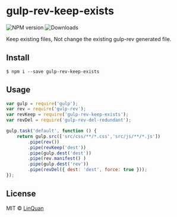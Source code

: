 # gulp-rev-keep-exists


![NPM version](https://badge.fury.io/js/gulp-rev-keep-exists.svg)
![Downloads](http://img.shields.io/npm/dm/gulp-rev-keep-exists.svg?style=flat)


Keep existing files, Not change the existing gulp-rev generated file.

## Install

```
$ npm i --save gulp-rev-keep-exists
```

## Usage

```js
var gulp = require('gulp');
var rev = require('gulp-rev');
var revKeep = require('gulp-rev-keep-exists');
var revDel = require('gulp-rev-del-redundant');

gulp.task('default', function () {
	return gulp.src(['src/css/**/*.css','src/js/**/*.js'])
		.pipe(rev())
		.pipe(revKeep('dest'))
		.pipe(gulp.dest('dest'))
		.pipe(rev.manifest() )
        .pipe(gulp.dest('rev'))
        .pipe(revDel({ dest: 'dest', force: true }));
});
```

## License

MIT © [LinQuan](http://linquan.name)
